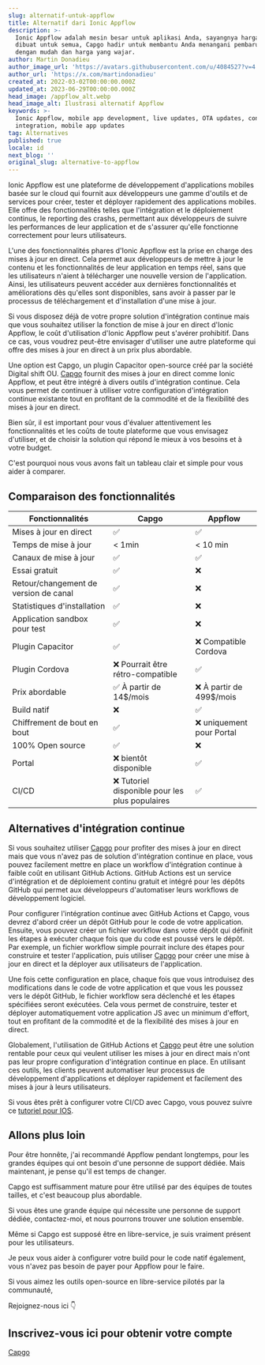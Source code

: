 ```yaml
---
slug: alternatif-untuk-appflow
title: Alternatif dari Ionic Appflow
description: >-
  Ionic Appflow adalah mesin besar untuk aplikasi Anda, sayangnya harganya tidak
  dibuat untuk semua, Capgo hadir untuk membantu Anda menangani pembaruan OTA
  dengan mudah dan harga yang wajar.
author: Martin Donadieu
author_image_url: 'https://avatars.githubusercontent.com/u/4084527?v=4'
author_url: 'https://x.com/martindonadieu'
created_at: 2022-03-02T00:00:00.000Z
updated_at: 2023-06-29T00:00:00.000Z
head_image: /appflow_alt.webp
head_image_alt: Ilustrasi alternatif Appflow
keywords: >-
  Ionic Appflow, mobile app development, live updates, OTA updates, continuous
  integration, mobile app updates
tag: Alternatives
published: true
locale: id
next_blog: ''
original_slug: alternative-to-appflow
---
```

Ionic Appflow est une plateforme de développement d'applications mobiles basée sur le cloud qui fournit aux développeurs une gamme d'outils et de services pour créer, tester et déployer rapidement des applications mobiles. Elle offre des fonctionnalités telles que l'intégration et le déploiement continus, le reporting des crashs, permettant aux développeurs de suivre les performances de leur application et de s'assurer qu'elle fonctionne correctement pour leurs utilisateurs.

L'une des fonctionnalités phares d'Ionic Appflow est la prise en charge des mises à jour en direct. Cela permet aux développeurs de mettre à jour le contenu et les fonctionnalités de leur application en temps réel, sans que les utilisateurs n'aient à télécharger une nouvelle version de l'application. Ainsi, les utilisateurs peuvent accéder aux dernières fonctionnalités et améliorations dès qu'elles sont disponibles, sans avoir à passer par le processus de téléchargement et d'installation d'une mise à jour.

Si vous disposez déjà de votre propre solution d'intégration continue mais que vous souhaitez utiliser la fonction de mise à jour en direct d'Ionic Appflow, le coût d'utilisation d'Ionic Appflow peut s'avérer prohibitif. Dans ce cas, vous voudrez peut-être envisager d'utiliser une autre plateforme qui offre des mises à jour en direct à un prix plus abordable.

Une option est Capgo, un plugin Capacitor open-source créé par la société Digital shift OU. [Capgo](/register/) fournit des mises à jour en direct comme Ionic Appflow, et peut être intégré à divers outils d'intégration continue. Cela vous permet de continuer à utiliser votre configuration d'intégration continue existante tout en profitant de la commodité et de la flexibilité des mises à jour en direct.

Bien sûr, il est important pour vous d'évaluer attentivement les fonctionnalités et les coûts de toute plateforme que vous envisagez d'utiliser, et de choisir la solution qui répond le mieux à vos besoins et à votre budget.

C'est pourquoi nous vous avons fait un tableau clair et simple pour vous aider à comparer.

## Comparaison des fonctionnalités

| Fonctionnalités | Capgo | Appflow |
| --- | --- | --- |
| Mises à jour en direct | ✅ | ✅ |
| Temps de mise à jour | < 1min | < 10 min |
| Canaux de mise à jour | ✅ | ✅ |
| Essai gratuit | ✅ | ❌ |
| Retour/changement de version de canal | ✅ | ❌ |
| Statistiques d'installation | ✅ | ❌ |
| Application sandbox pour test | ✅ | ❌ |
| Plugin Capacitor | ✅ | ❌ Compatible Cordova |
| Plugin Cordova | ❌ Pourrait être rétro-compatible | ✅ |
| Prix abordable | ✅ À partir de 14$/mois | ❌ À partir de 499$/mois |
| Build natif | ❌ | ✅ |
| Chiffrement de bout en bout | ✅ | ❌ uniquement pour Portal |
| 100% Open source | ✅ | ❌ |
| Portal | ❌ bientôt disponible | ✅ |
| CI/CD | ❌ Tutoriel disponible pour les plus populaires | ✅ |

## Alternatives d'intégration continue

Si vous souhaitez utiliser [Capgo](https://capgo.app/pricing/) pour profiter des mises à jour en direct mais que vous n'avez pas de solution d'intégration continue en place, vous pouvez facilement mettre en place un workflow d'intégration continue à faible coût en utilisant GitHub Actions. GitHub Actions est un service d'intégration et de déploiement continu gratuit et intégré pour les dépôts GitHub qui permet aux développeurs d'automatiser leurs workflows de développement logiciel.

Pour configurer l'intégration continue avec GitHub Actions et Capgo, vous devrez d'abord créer un dépôt GitHub pour le code de votre application. Ensuite, vous pouvez créer un fichier workflow dans votre dépôt qui définit les étapes à exécuter chaque fois que du code est poussé vers le dépôt. Par exemple, un fichier workflow simple pourrait inclure des étapes pour construire et tester l'application, puis utiliser [Capgo](/register/) pour créer une mise à jour en direct et la déployer aux utilisateurs de l'application.

Une fois cette configuration en place, chaque fois que vous introduisez des modifications dans le code de votre application et que vous les poussez vers le dépôt GitHub, le fichier workflow sera déclenché et les étapes spécifiées seront exécutées. Cela vous permet de construire, tester et déployer automatiquement votre application JS avec un minimum d'effort, tout en profitant de la commodité et de la flexibilité des mises à jour en direct.

Globalement, l'utilisation de GitHub Actions et [Capgo](/register/) peut être une solution rentable pour ceux qui veulent utiliser les mises à jour en direct mais n'ont pas leur propre configuration d'intégration continue en place. En utilisant ces outils, les clients peuvent automatiser leur processus de développement d'applications et déployer rapidement et facilement des mises à jour à leurs utilisateurs.

Si vous êtes prêt à configurer votre CI/CD avec Capgo, vous pouvez suivre ce [tutoriel pour IOS](https://capgo.app/blog/automatic-capacitor-android-build-github-action/).

## Allons plus loin

Pour être honnête, j'ai recommandé Appflow pendant longtemps, pour les grandes équipes qui ont besoin d'une personne de support dédiée.
Mais maintenant, je pense qu'il est temps de changer.

Capgo est suffisamment mature pour être utilisé par des équipes de toutes tailles, et c'est beaucoup plus abordable.

Si vous êtes une grande équipe qui nécessite une personne de support dédiée, contactez-moi, et nous pourrons trouver une solution ensemble.

Même si Capgo est supposé être en libre-service, je suis vraiment présent pour les utilisateurs.

Je peux vous aider à configurer votre build pour le code natif également, vous n'avez pas besoin de payer pour Appflow pour le faire.

Si vous aimez les outils open-source en libre-service pilotés par la communauté,

Rejoignez-nous ici 👇

## Inscrivez-vous ici pour obtenir votre compte

[Capgo](/register/)
